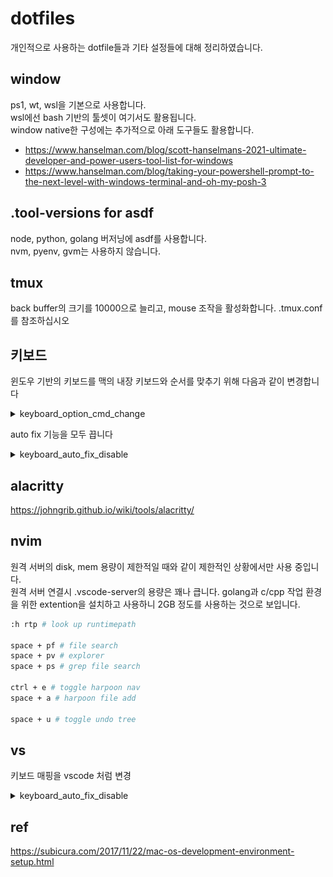 # dotfiles

개인적으로 사용하는 dotfile들과 기타 설정들에 대해 정리하였습니다.

## window

ps1, wt, wsl을 기본으로 사용합니다.  
wsl에선 bash 기반의 툴셋이 여기서도 활용됩니다.  
window native한 구성에는 추가적으로 아래 도구들도 활용합니다.  

- https://www.hanselman.com/blog/scott-hanselmans-2021-ultimate-developer-and-power-users-tool-list-for-windows
- https://www.hanselman.com/blog/taking-your-powershell-prompt-to-the-next-level-with-windows-terminal-and-oh-my-posh-3

## .tool-versions for asdf

node, python, golang 버저닝에 asdf를 사용합니다.  
nvm, pyenv, gvm는 사용하지 않습니다.



## tmux

back buffer의 크기를 10000으로 늘리고, mouse 조작을 활성화합니다.
.tmux.conf를 참조하십시오

## 키보드

윈도우 기반의 키보드를 맥의 내장 키보드와 순서를 맞추기 위해 다음과 같이 변경합니다

<details>
<summary>keyboard_option_cmd_change</summary>
<center>
    <img src="./img/keyboard_option_cmd_change.png" />
</center>
</details>

auto fix 기능을 모두 끕니다

<details>
<summary>keyboard_auto_fix_disable</summary>
<center>
    <img src="./img/keyboard_auto_fix_disable.png" />
</center>
</details>

## alacritty

https://johngrib.github.io/wiki/tools/alacritty/

## nvim

원격 서버의 disk, mem 용량이 제한적일 때와 같이 제한적인 상황에서만 사용 중입니다.  
원격 서버 연결시 .vscode-server의 용량은 꽤나 큽니다. golang과 c/cpp 작업 환경을 위한 extention을 설치하고 사용하니 2GB 정도를 사용하는 것으로 보입니다.

```bash
:h rtp # look up runtimepath

space + pf # file search
space + pv # explorer
space + ps # grep file search

ctrl + e # toggle harpoon nav
space + a # harpoon file add

space + u # toggle undo tree
```

## vs

키보드 매핑을 vscode 처럼 변경

<details>
<summary>keyboard_auto_fix_disable</summary>
<center>
    <img src="./img/vs_keyboard.png" />
</center>

</details>

## ref

https://subicura.com/2017/11/22/mac-os-development-environment-setup.html
